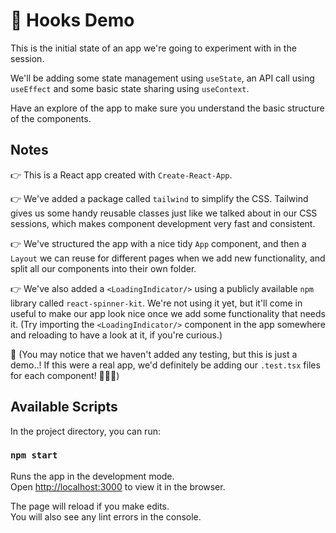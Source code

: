 # 🎣 Hooks Demo

This is the initial state of an app we're going to experiment with in the session.

We'll be adding some state management using `useState`, an API call using `useEffect` and some basic state sharing using `useContext`.

Have an explore of the app to make sure you understand the basic structure of the components.

## Notes

👉 This is a React app created with `Create-React-App`.

👉 We've added a package called `tailwind` to simplify the CSS. Tailwind gives us some handy reusable classes just like we talked about in our CSS sessions, which makes component development very fast and consistent.

👉 We've structured the app with a nice tidy `App` component, and then a `Layout` we can reuse for different pages when we add new functionality, and split all our components into their own folder.

👉 We've also added a `<LoadingIndicator/>` using a publicly available `npm` library called `react-spinner-kit`. We're not using it yet, but it'll come in useful to make our app look nice once we add some functionality that needs it. (Try importing the `<LoadingIndicator/>` component in the app somewhere and reloading to have a look at it, if you're curious.)

👀 (You may notice that we haven't added any testing, but this is just a demo..! If this were a real app, we'd definitely be adding our `.test.tsx` files for each component! 🧪👩‍🔬)

## Available Scripts

In the project directory, you can run:

### `npm start`

Runs the app in the development mode.\
Open [http://localhost:3000](http://localhost:3000) to view it in the browser.

The page will reload if you make edits.\
You will also see any lint errors in the console.
